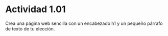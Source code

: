 # Actividad 1.01

Crea una página web sencilla con un encabezado h1 y un pequeño párrafo de texto de tu elección.